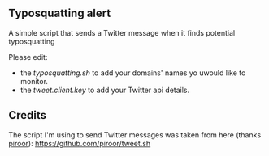 Typosquatting alert
-------------------

A simple script that sends a Twitter message when it finds potential typosquatting

Please edit:
- the _typosquatting.sh_ to add your domains' names yo uwould like to monitor.
- the _tweet.client.key_ to add your Twitter api details.

Credits
-------
The script I'm using to send Twitter messages was taken from here (thanks [piroor](https://github.com/piroor)):
https://github.com/piroor/tweet.sh
